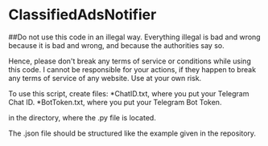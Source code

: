 # ClassifiedAdsNotifier

##Do not use this code in an illegal way. Everything illegal is bad and wrong because it is bad and wrong, and because the authorities say so.

Hence, please don't break any terms of service or conditions while using this code. I cannot be responsible for your actions, if they happen to break any terms of service of any website. Use at your own risk.



To use this script, create files:
*ChatID.txt, where you put your Telegram Chat ID.
*BotToken.txt, where you put your Telegram Bot Token.


in the directory, where the .py file is located.

The .json file should be structured like the example given in the repository.
